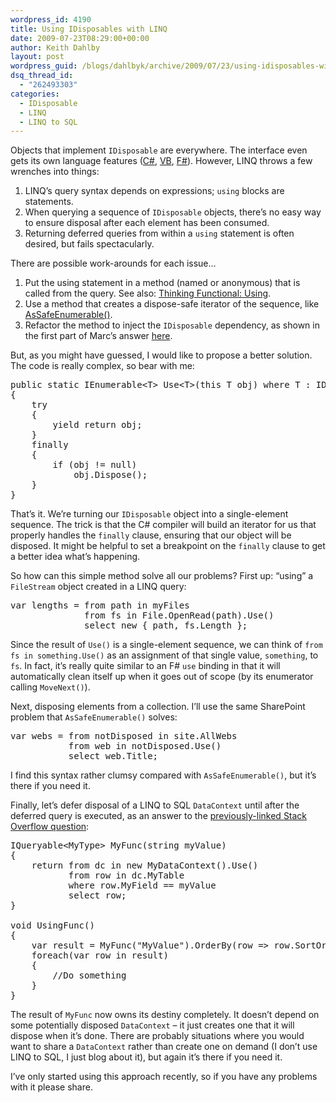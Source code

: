 ```yaml
---
wordpress_id: 4190
title: Using IDisposables with LINQ
date: 2009-07-23T08:29:00+00:00
author: Keith Dahlby
layout: post
wordpress_guid: /blogs/dahlbyk/archive/2009/07/23/using-idisposables-with-linq.aspx
dsq_thread_id:
  - "262493303"
categories:
  - IDisposable
  - LINQ
  - LINQ to SQL
---
```

Objects that implement `IDisposable` are everywhere. The interface even gets its own language features ([C#](http://msdn.microsoft.com/en-us/library/yh598w02.aspx "using Statement (C# Reference)"), [VB](http://msdn.microsoft.com/en-us/library/htd05whh.aspx "Using Statement (Visual Basic)"), [F#](http://msdn.microsoft.com/en-us/library/dd233240(VS.100).aspx "Resource Management (F#)")). However, LINQ throws a few wrenches into things: 

  1. LINQ&#8217;s query syntax depends on expressions; `using` blocks are statements.
  2. When querying a sequence of `IDisposable` objects, there&#8217;s no easy way to ensure disposal after each element has been consumed.
  3. Returning deferred queries from within a `using` statement is often desired, but fails spectacularly.

There are possible work-arounds for each issue&#8230; 

  1. Put the using statement in a method (named or anonymous) that is called from the query. See also: [Thinking Functional: Using](http://solutionizing.net/2009/02/20/thinking-functional-using/).
  2. Use a method that creates a dispose-safe iterator of the sequence, like [AsSafeEnumerable()](http://solutionizing.net/2009/01/05/linq-for-spwebcollection-revisited-assafeenumerable/ "LINQ for SPWebCollection Revisited: AsSafeEnumerable").
  3. Refactor the method to inject the `IDisposable` dependency, as shown in the first part of Marc&#8217;s answer [here](http://stackoverflow.com/questions/456691/how-does-linq-defer-execution-when-in-a-using-statement/456698#456698 "How does LINQ defer execution when in a using statement").

But, as you might have guessed, I would like to propose a better solution. The code is really complex, so bear with me: 

<pre>public static IEnumerable&lt;T&gt; Use&lt;T&gt;(this T obj) where T : IDisposable
{
    try
    {
        yield return obj;
    }
    finally
    {
        if (obj != null)
            obj.Dispose();
    }
}</pre>

That&#8217;s it. We&#8217;re turning our `IDisposable` object into a single-element sequence. The trick is that the C# compiler will build an iterator for us that properly handles the `finally` clause, ensuring that our object will be disposed. It might be helpful to set a breakpoint on the `finally` clause to get a better idea what&#8217;s happening.

So how can this simple method solve all our problems? First up: &#8220;using&#8221; a `FileStream` object created in a LINQ query: 

<pre>var lengths = from path in myFiles
              from fs in File.OpenRead(path).Use()
              select new { path, fs.Length };</pre>

Since the result of `Use()` is a single-element sequence, we can think of `from fs in something.Use()` as an assignment of that single value, `something`, to `fs`. In fact, it&#8217;s really quite similar to an F# `use` binding in that it will automatically clean itself up when it goes out of scope (by its enumerator calling `MoveNext()`).

Next, disposing elements from a collection. I&#8217;ll use the same SharePoint problem that `AsSafeEnumerable()` solves: 

<pre>var webs = from notDisposed in site.AllWebs
           from web in notDisposed.Use()
           select web.Title;</pre>

I find this syntax rather clumsy compared with `AsSafeEnumerable()`, but it&#8217;s there if you need it.

Finally, let&#8217;s defer disposal of a LINQ to SQL `DataContext` until after the deferred query is executed, as an answer to the [previously-linked Stack Overflow question](http://stackoverflow.com/questions/456691/how-does-linq-defer-execution-when-in-a-using-statement "How does LINQ defer execution when in a using statement"): 

<pre>IQueryable&lt;MyType&gt; MyFunc(string myValue)
{
    return from dc in new MyDataContext().Use()
           from row in dc.MyTable
           where row.MyField == myValue
           select row;
}

void UsingFunc()
{
    var result = MyFunc("MyValue").OrderBy(row =&gt; row.SortOrder);
    foreach(var row in result)
    {
        //Do something
    }
}</pre>

The result of `MyFunc` now owns its destiny completely. It doesn&#8217;t depend on some potentially disposed `DataContext` &#8211; it just creates one that it will dispose when it&#8217;s done. There are probably situations where you would want to share a `DataContext` rather than create one on demand (I don&#8217;t use LINQ to SQL, I just blog about it), but again it&#8217;s there if you need it.

I&#8217;ve only started using this approach recently, so if you have any problems with it please share.
